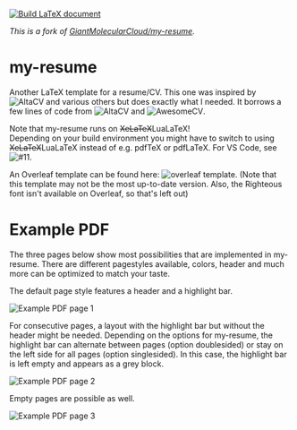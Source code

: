 [![Build LaTeX document](https://github.com/MacLotsen/my-resume/actions/workflows/main.yml/badge.svg)](https://github.com/MacLotsen/my-resume/actions/workflows/main.yml)

*This is a fork of [GiantMolecularCloud/my-resume](https://github.com/GiantMolecularCloud/my-resume).*

# my-resume
Another LaTeX template for a resume/CV. This one was inspired by ![AltaCV](https://github.com/liantze/AltaCV) and various others but does exactly what I needed.
It borrows a few lines of code from ![AltaCV](https://github.com/liantze/AltaCV) and ![AwesomeCV](https://github.com/posquit0/Awesome-CV).

Note that my-resume runs on ~~XeLaTeX~~LuaLaTeX!  
Depending on your build environment you might have
to switch to using ~~XeLaTeX~~LuaLaTeX instead of e.g. pdfTeX or pdfLaTeX.
For VS Code, see ![#11](https://github.com/GiantMolecularCloud/my-resume/issues/11).

An Overleaf template can be found here: ![overleaf template](https://www.overleaf.com/read/wkvmpvssssdn#9915ef).
(Note that this template may not be the most up-to-date version. Also, the Righteous font isn't available on Overleaf, so that's left out)

# Example PDF

The three pages below show most possibilities that are implemented in my-resume. There are different pagestyles available, colors, header and much more can be optimized to match your taste.

The default page style features a header and a highlight bar.

![Example PDF page 1](https://github.com/MacLotsen/my-resume/releases/latest/download/resume-0.png "Example PDF page 1")

For consecutive pages, a layout with the highlight bar but without the header might be needed.
Depending on the options for my-resume, the highlight bar can alternate between pages (option doublesided) or stay on the left side for all pages (option singlesided).
In this case, the highlight bar is left empty and appears as a grey block.

![Example PDF page 2](https://github.com/MacLotsen/my-resume/releases/latest/download/resume-1.png "Example PDF page 2")

Empty pages are possible as well.

![Example PDF page 3](https://github.com/MacLotsen/my-resume/releases/latest/download/resume-2.png "Example PDF page 3")
